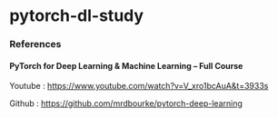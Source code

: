 # pytorch-dl-study

### References
#### PyTorch for Deep Learning & Machine Learning – Full Course

Youtube : https://www.youtube.com/watch?v=V_xro1bcAuA&t=3933s

Github : https://github.com/mrdbourke/pytorch-deep-learning
